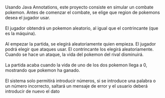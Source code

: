 Usando Java Annotations, este proyecto consiste en simular un combate pokemon. Antes de comenzar el combate, se elige que region de pokemons desea el jugador usar.<br><br> 
El jugador obtendrá un pokemon aleatorio, al igual que el contrincante (que es la máquina). <br><br>
Al empezar la partida, se elegirá aleatoriamente quien empieza. El jugador podrá elegir que ataques usar. El contrincante los elegirá aleatoriamente. Cuando se hace un ataque, la vida del pokemon del rival disminuirá.<br><br>
La partida acaba cuando la vida de uno de los dos pokemon llega a 0, mostrando que pokemon ha ganado. <br><br>
El sistema solo permitirá introducir números, si se introduce una palabra o un número incorrecto, saltará un mensaje de error y el usuario deberá introducir de nuevo el dato
